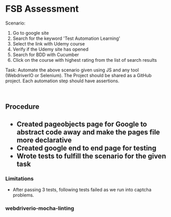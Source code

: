 <h1>FSB Assessment</h1>

Scenario:

1. Go to google site
2. Search for the keyword 'Test Automation Learning'
3. Select the link with Udemy course
4. Verify if the Udemy site has opened
5. Search for BDD with Cucumber
6. Click on the course with highest rating from the list of search results

Task:
Automate the above scenario given using JS and any tool (WebdriverIO or Selenium). The Project should be shared as a GitHub project. Each automation step should have assertions.

<br>

<h2>Procedure<h2>

- Created pageobjects page for Google to abstract code away and make the pages file more declarative
- Created google end to end page for testing
- Wrote tests to fulfill the scenario for the given task

<h3>Limitations</h3>

- After passing 3 tests, following tests failed as we run into captcha problems.

### webdriverio-mocha-linting
